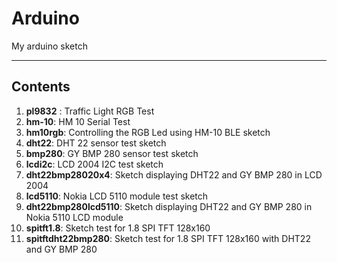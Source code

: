 # Arduino
My arduino sketch

----
## Contents
1. **pl9832** : Traffic Light RGB Test
2. **hm-10**: HM 10 Serial Test
3. **hm10rgb**: Controlling the RGB Led using HM-10 BLE sketch
4. **dht22**: DHT 22 sensor test sketch
5. **bmp280**: GY BMP 280 sensor test sketch
6. **lcdi2c**: LCD 2004 I2C test sketch
7. **dht22bmp28020x4**: Sketch displaying DHT22 and GY BMP 280 in LCD 2004
8. **lcd5110**: Nokia LCD 5110 module test sketch
9. **dht22bmp280lcd5110**: Sketch displaying DHT22 and GY BMP 280 in Nokia 5110 LCD module
10. **spitft1.8**: Sketch test for 1.8 SPI TFT 128x160
11. **spitftdht22bmp280**: Sketch test for 1.8 SPI TFT 128x160 with DHT22 and GY BMP 280
